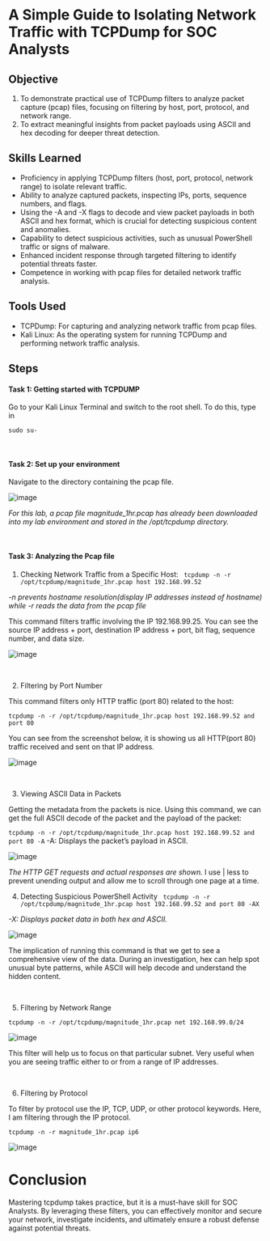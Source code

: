 # A Simple Guide to Isolating Network Traffic with TCPDump for SOC Analysts

## Objective

1. To demonstrate practical use of TCPDump filters to analyze packet capture (pcap) files, focusing on filtering by host, port, protocol, and network range.
2. To extract meaningful insights from packet payloads using ASCII and hex decoding for deeper threat detection.

## Skills Learned

- Proficiency in applying TCPDump filters (host, port, protocol, network range) to isolate relevant traffic.
- Ability to analyze captured packets, inspecting IPs, ports, sequence numbers, and flags.
- Using the -A and -X flags to decode and view packet payloads in both ASCII and hex format, which is crucial for detecting suspicious content and anomalies.
- Capability to detect suspicious activities, such as unusual PowerShell traffic or signs of malware.
- Enhanced incident response through targeted filtering to identify potential threats faster.
- Competence in working with pcap files for detailed network traffic analysis.


## Tools Used

- TCPDump: For capturing and analyzing network traffic from pcap files.
- Kali Linux: As the operating system for running TCPDump and performing network traffic analysis.

## Steps
#### Task 1: Getting started with TCPDUMP
Go to your Kali Linux Terminal and switch to the root shell. 
To do this, type in

`sudo su-`


<br>

#### Task 2: Set up your environment

Navigate to the directory containing the pcap file.
<br>

![image](https://github.com/user-attachments/assets/4bd83526-65fe-47ac-9040-f60f81430b37)

*For this lab, a pcap file magnitude_1hr.pcap has already been downloaded into my lab environment and stored in the /opt/tcpdump directory.*


<br>

#### Task 3: Analyzing the Pcap file
1. Checking Network Traffic from a Specific Host:
`
tcpdump -n -r /opt/tcpdump/magnitude_1hr.pcap host 192.168.99.52`

*-n prevents hostname resolution(display IP addresses instead of hostname) while -r reads the data from the pcap file*

This command filters traffic involving the IP 192.168.99.25. You can see the source IP address + port, destination IP address + port, bit flag, sequence number, and data size.
<br>

![image](https://github.com/user-attachments/assets/e9a09e4c-2466-45c7-8f80-215d3a40edd0)

<br>

2. Filtering by Port Number

This command filters only HTTP traffic (port 80) related to the host:

`tcpdump -n -r /opt/tcpdump/magnitude_1hr.pcap host 192.168.99.52 and port 80`

You can see from the screenshot below, it is showing us all HTTP(port 80) traffic received and sent on that IP address.
<br>

![image](https://github.com/user-attachments/assets/f8a1b349-86c8-4b8b-b55b-56afcba77b95)

<br>

3. Viewing ASCII Data in Packets

Getting the metadata from the packets is nice. Using this command, we can get the full ASCII decode of the packet and the payload of the packet:

`tcpdump -n -r /opt/tcpdump/magnitude_1hr.pcap host 192.168.99.52 and port 80 -A`
-A: Displays the packet’s payload in ASCII.
<br>

![image](https://github.com/user-attachments/assets/dbe8eba0-f7a0-47b0-8161-d2716842f01d)

*The HTTP GET requests and actual responses are shown.*
I use | less to prevent unending output and allow me to scroll through one page at a time.
<br>

4. Detecting Suspicious PowerShell Activity
`
tcpdump -n -r /opt/tcpdump/magnitude_1hr.pcap host 192.168.99.52 and port 80 -AX`

*-X: Displays packet data in both hex and ASCII.*
<br>

![image](https://github.com/user-attachments/assets/5dfcf437-3fa6-4123-9cd5-d8680437794b)


The implication of running this command is that we get to see a comprehensive view of the data. During an investigation, hex can help spot unusual byte patterns, while ASCII will help decode and understand the hidden content.

<br>

5. Filtering by Network Range

`tcpdump -n -r /opt/tcpdump/magnitude_1hr.pcap net 192.168.99.0/24`
<br>

![image](https://github.com/user-attachments/assets/82da3365-cae7-4f62-9b9a-8fbdfc6d5919)

This filter will help us to focus on that particular subnet. Very useful when you are seeing traffic either to or from a range of IP addresses.

<br>

6. Filtering by Protocol

To filter by protocol use the IP, TCP, UDP, or other protocol keywords. Here, I am filtering through the IP protocol.

`tcpdump -n -r magnitude_1hr.pcap ip6`
<br>

![image](https://github.com/user-attachments/assets/c6561288-c602-42e5-9104-adce17d11a63)


# Conclusion
Mastering tcpdump takes practice, but it is a must-have skill for SOC Analysts. By leveraging these filters, you can effectively monitor and secure your network, investigate incidents, and ultimately ensure a robust defense against potential threats.

